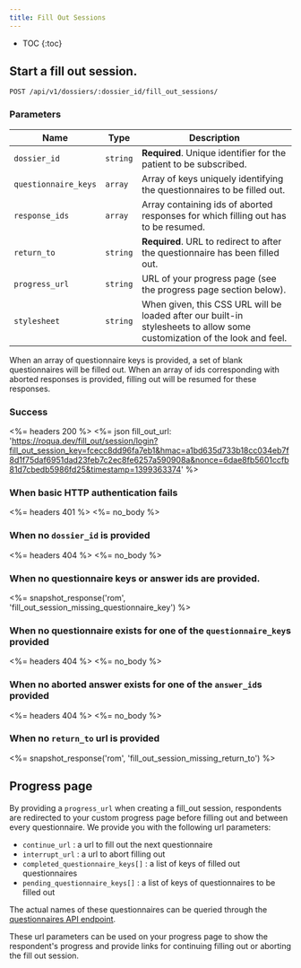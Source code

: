 ```yaml
---
title: Fill Out Sessions
---
```


* TOC
{:toc}


## Start a fill out session.

    POST /api/v1/dossiers/:dossier_id/fill_out_sessions/


### Parameters

Name | Type | Description
-----|------|--------------
`dossier_id`         | `string`  | **Required**. Unique identifier for the patient to be subscribed.
`questionnaire_keys` | `array`   | Array of keys uniquely identifying the questionnaires to be filled out.
`response_ids`       | `array`   | Array containing ids of aborted responses for which filling out has to be resumed.
`return_to`          | `string`  | **Required**. URL to redirect to after the questionnaire has been filled out.
`progress_url`       | `string`  | URL of your progress page (see the progress page section below).
`stylesheet`         | `string`  | When given, this CSS URL will be loaded after our built-in stylesheets to allow some customization of the look and feel.

When an array of questionnaire keys is provided, a set of blank questionnaires will be filled out. When an array of
ids corresponding with aborted responses is provided, filling out will be resumed for these responses.

### Success

<%= headers 200 %>
<%= json fill_out_url: 'https://roqua.dev/fill_out/session/login?fill_out_session_key=fcecc8dd96fa7eb1&hmac=a1bd635d733b18cc034eb7f8d1f75daf6951dad23feb7c2ec8fe6257a590908a&nonce=6dae8fb5601ccfb81d7cbedb5986fd25&timestamp=1399363374' %>


### When basic HTTP authentication fails

<%= headers 401 %>
<%= no_body %>


### When no `dossier_id` is provided

<%= headers 404 %>
<%= no_body %>

### When no questionnaire keys or answer ids are provided.

<%= snapshot_response('rom', 'fill_out_session_missing_questionnaire_key') %>

### When no questionnaire exists for one of the `questionnaire_key`s provided

<%= headers 404 %>
<%= no_body %>


### When no aborted answer exists for one of the `answer_id`s provided

<%= headers 404 %>
<%= no_body %>


### When no `return_to` url is provided

<%= snapshot_response('rom', 'fill_out_session_missing_return_to') %>

## Progress page

By providing a `progress_url` when creating a fill_out session, respondents are redirected to your custom progress page
before filling out and between every questionnaire. We provide you with the following url parameters:

- `continue_url` : a url to fill out the next questionnaire
- `interrupt_url` : a url to abort filling out
- `completed_questionnaire_keys[]` : a list of keys of filled out questionnaires
- `pending_questionnaire_keys[]` : a list of keys of questionnaires to be filled out

The actual names of these questionnaires can be queried through the
[questionnaires API endpoint](/developer/rom/global/questionnaires/).

These url parameters can be used on your progress page to show the respondent's progress and provide links for
continuing filling out or aborting the fill out session.

